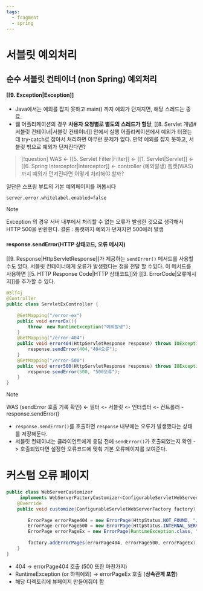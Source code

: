 ```yaml
---
tags:
  - fragment
  - spring
---
```

# 서블릿 예외처리

## 순수 서블릿 컨테이너 (non Spring) 예외처리
#### [[9. Exception|Exception]]
- Java에서는 예외를 잡지 못하고 main() 까지 예외가 던져지면, 해당 스레드는 종료.
- 웹 어플리케이션의 경우 **사용자 요청별로 별도의 스레드가 할당**, [[8. Servlet 개념#서블릿 컨테이너|서블릿 컨테이너]] 안에서 실행
  어플리케이션에서 예외가 터졌는데 try-catch로 잡아서 처리하면 아무런 문제가 없다.
  만약 예외를 잡지 못하고, 서블릿 밖으로 예외가 던져진다면?

> [!question]
> WAS <- [[5. Servlet Filter|Filter]] <- [[1. Servlet|Servlet]] <- [[6. Spring Interceptor|Interceptor]] <- controller (예외발생)
> 톰캣(WAS) 까지 예외가 던져진다면 어떻게 처리해야 할까?
> 

일단은 스프링 부트의 기본 예외페이지를 꺼봅시다
```application.properties
server.error.whitelabel.enabled=false
```

> [!note]
Exception 의 경우 서버 내부에서 처리할 수 없는 오류가 발생한 것으로 생각해서 HTTP 500을 반환한다.
결론 : 톰캣까지 예외가 던져지면 500에러 발생

#### response.sendError(HTTP 상태코드, 오류 메시지)
[[9. Response|HttpServletResponse]]가 제공하는 `sendError()` 메서드를 사용할수도 있다.
서블릿 컨테이너에게 오류가 발생했다는 점을 전달 할 수있다.
이 메서드를 사용하면 [[5. HTTP Response Code|HTTP 상태코드]]와 [[3. ErrorCode|오류메시지]]를 추가할 수 있다.

```java title:"일부러 오류띄우기"
@Slf4j  
@Controller  
public class ServletExController {  
  
    @GetMapping("/error-ex")  
    public void errorEx(){  
        throw  new RuntimeException("예외발생");  
    }  
    @GetMapping("/error-404")  
    public void error404(HttpServletResponse response) throws IOException {  
        response.sendError(404,"404오류");  
    }  
    @GetMapping("/error-500")  
    public void error500(HttpServletResponse response) throws IOException {  
        response.sendError(500, "500오류");  
    }
}
```

> [!note]
WAS (sendError 호출 기록 확인) <- 필터 <- 서블릿 <- 인터셉터 <- 컨트롤러 - response.sendError()

- `response.sendError()`를 호출하면 `response` 내부에는 오류가 발생했다는 상태를 저장해둔다.
- 서블릿 컨테이너는 클라이언트에게 응답 전에 `sendError()`가 호출되었는지 확인
  -> 호출되었다면 설정한 오류코드에 맞춰 기본 오류페이지를 보여준다.

# 커스텀 오류 페이지
```java
public class WebServerCustomizer 
	 implements WebServerFactoryCustomizer<ConfigurableServletWebServerFactory> {  
    @Override  
    public void customize(ConfigurableServletWebServerFactory factory) {  
  
        ErrorPage errorPage404 = new ErrorPage(HttpStatus.NOT_FOUND, "/error-page/404");  
        ErrorPage errorPage500 = new ErrorPage(HttpStatus.INTERNAL_SERVER_ERROR, "/error-page/500");  
        ErrorPage errorPageEx = new ErrorPage(RuntimeException.class, "/error-page/500");  
  
        factory.addErrorPages(errorPage404, errorPage500, errorPageEx);  
    }
}
```
- 404 -> errorPage404 호출  (500 또한 마찬가지)
- RuntimeException (or 하위예외) -> errorPageEx 호출 (**상속관계 포함**)
- 해당 디렉토리에 뷰페이지 만들어줘야 함







